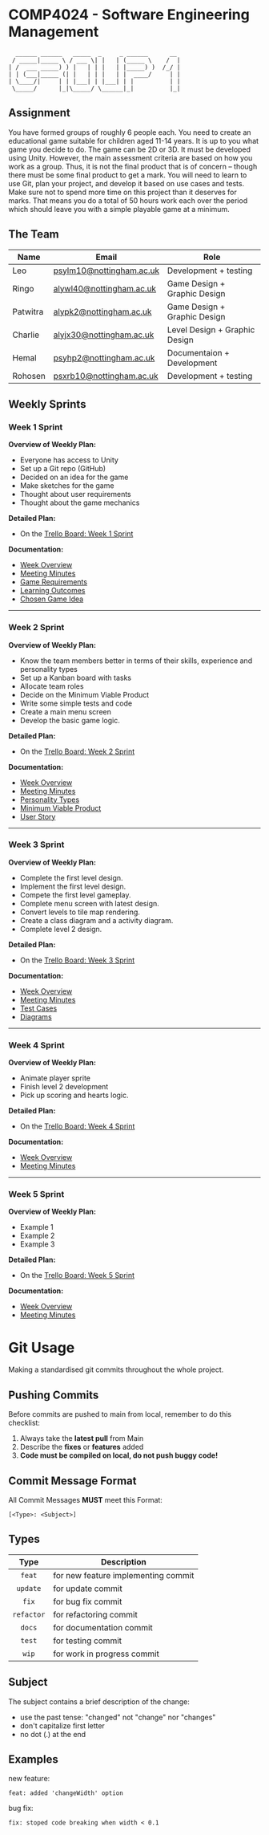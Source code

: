 # COMP4024 - Software Engineering Management

```
  ______ ______   _____  _     _ ______      __
 / _____|_____ \ / ___ \| |   | (_____ \    /  |
| /  ___ _____) ) |   | | |   | |_____) )  /_/ |
| | (___|_____ (| |   | | |   | |  ____/     | |
| \____/|     | | |___| | |___| | |          | |
 \_____/      |_|\_____/ \______|_|          |_|
```

## Assignment

You have formed groups of roughly 6 people each. You need to create an
educational game suitable for children aged 11-14 years. It is up to you what
game you decide to do. The game can be 2D or 3D. It must be developed
using Unity. However, the main assessment criteria are based on how you
work as a group. Thus, it is not the final product that is of concern – though
there must be some final product to get a mark. You will need to learn to use
Git, plan your project, and develop it based on use cases and tests. Make
sure not to spend more time on this project than it deserves for marks. That
means you do a total of 50 hours work each over the period which should
leave you with a simple playable game at a minimum.

## The Team

| Name     | Email                    | Role                          |
| -------- | ------------------------ | ----------------------------- |
| Leo      | psylm10@nottingham.ac.uk | Development + testing         |
| Ringo    | alywl40@nottingham.ac.uk | Game Design + Graphic Design  |
| Patwitra | alypk2@nottingham.ac.uk  | Game Design + Graphic Design  |
| Charlie  | alyjx30@nottingham.ac.uk | Level Design + Graphic Design |
| Hemal    | psyhp2@nottingham.ac.uk  | Documentaion + Development    |
| Rohosen  | psxrb10@nottingham.ac.uk | Development + testing         |

## Weekly Sprints

### Week 1 Sprint

**Overview of Weekly Plan:**

- Everyone has access to Unity
- Set up a Git repo (GitHub)
- Decided on an idea for the game
- Make sketches for the game
- Thought about user requirements
- Thought about the game mechanics

**Detailed Plan:**

- On the [Trello Board: Week 1 Sprint](https://trello.com/b/bZQf9yUQ/week-1-sprint)

**Documentation:**

- [Week Overview](weekly-reports/week1/week1-Overview.md)
- [Meeting Minutes](weekly-reports/week1/week1-Meeting.md)
- [Game Requirements](weekly-reports/week1/week1-Requirements.md)
- [Learning Outcomes](weekly-reports/week1/week1-LearningOutcomes.md)
- [Chosen Game Idea](weekly-reports/week1/week1-FinalGameIdea.md)

---

### Week 2 Sprint

**Overview of Weekly Plan:**

- Know the team members better in terms of their skills, experience and personality types
- Set up a Kanban board with tasks
- Allocate team roles
- Decide on the Minimum Viable Product
- Write some simple tests and code
- Create a main menu screen
- Develop the basic game logic.

**Detailed Plan:**

- On the [Trello Board: Week 2 Sprint](https://trello.com/b/bZQf9yUQ/week-2-sprint)

**Documentation:**

- [Week Overview](weekly-reports/week2/week2-Overview.md)
- [Meeting Minutes](weekly-reports/week2/week2-Meeting.md)
- [Personality Types](weekly-reports/week2/week2-Personality.md)
- [Minimum Viable Product](weekly-reports/week2/week2-MVP.md)
- [User Story](weekly-reports/week2/week2-UserStory.md)

---

### Week 3 Sprint

**Overview of Weekly Plan:**

- Complete the first level design.
- Implement the first level design.
- Compete the first level gameplay.
- Complete menu screen with latest design.
- Convert levels to tile map rendering.
- Create a class diagram and a activity diagram.
- Complete level 2 design.

**Detailed Plan:**

- On the [Trello Board: Week 3 Sprint](https://trello.com/b/bZQf9yUQ/week-3-sprint)

**Documentation:**

- [Week Overview](weekly-reports/week3/week3-Overview.md)
- [Meeting Minutes](weekly-reports/week3/week3-Meeting.md)
- [Test Cases](test-cases.md)
- [Diagrams](weekly-reports/week3/week3-Diagrams.md)
---

### Week 4 Sprint

**Overview of Weekly Plan:**

- Animate player sprite
- Finish level 2 development
- Pick up scoring and hearts logic. 

**Detailed Plan:**

- On the [Trello Board: Week 4 Sprint](https://trello.com/b/bZQf9yUQ/week-4-sprint)

**Documentation:**

- [Week Overview](weekly-reports/week4/week4-Overview.md)
- [Meeting Minutes](weekly-reports/week4/week4-Meeting.md)

---

### Week 5 Sprint

**Overview of Weekly Plan:**

- Example 1
- Example 2
- Example 3

**Detailed Plan:**

- On the [Trello Board: Week 5 Sprint](https://trello.com/b/bZQf9yUQ/week-5-sprint)

**Documentation:**

- [Week Overview](weekly-reports/week5/week5-Overview.md)
- [Meeting Minutes](weekly-reports/week5/week5-Meeting.md)

# Git Usage

Making a standardised git commits throughout the whole project.

## Pushing Commits

Before commits are pushed to main from local, remember to do this checklist:

1. Always take the **latest pull** from Main
2. Describe the **fixes** or **features** added
3. **Code must be compiled on local, do not push buggy code!**

## Commit Message Format

All Commit Messages **MUST** meet this Format:

```
[<Type>: <Subject>]
```

## Types

|    Type    | Description                         |
| :--------: | ----------------------------------- |
|   `feat`   | for new feature implementing commit |
|  `update`  | for update commit                   |
|   `fix`    | for bug fix commit                  |
| `refactor` | for refactoring commit              |
|   `docs`   | for documentation commit            |
|   `test`   | for testing commit                  |
|   `wip`    | for work in progress commit         |

## Subject

The subject contains a brief description of the change:

- use the past tense: "changed" not "change" nor "changes"
- don't capitalize first letter
- no dot (.) at the end

## Examples

new feature:

```
feat: added 'changeWidth' option
```

bug fix:

```
fix: stoped code breaking when width < 0.1
```
